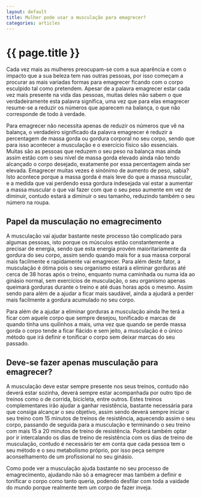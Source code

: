 ```yaml
---
layout: default
title: Mulher pode usar a musculação para emagrecer?
categories: articles
---
```


# {{ page.title }}

Cada vez mais as mulheres preocupam-se com a sua aparência e com o impacto que a sua beleza tem nas outras pessoas, por isso começam a procurar as mais variadas formas para emagrecer ficando com o corpo esculpido tal como pretendem. Apesar de a palavra emagrecer estar cada vez mais presente na vida das pessoas, muitas deles não sabem o que verdadeiramente esta palavra significa, uma vez que para elas emagrecer resume-se a reduzir os números que aparecem na balança, o que não corresponde de todo à verdade.

Para emagrecer não necessita apenas de reduzir os números que vê na balança, o verdadeiro significado da palavra emagrecer é reduzir a percentagem de massa gorda ou gordura corporal no seu corpo, sendo que para isso acontecer a musculação e o exercício físico são essenciais. Muitas são as pessoas que reduzem o seu peso na balança mas ainda assim estão com o seu nível de massa gorda elevado ainda não tendo alcançado o corpo desejado, exatamente por essa percentagem ainda ser elevada. Emagrecer muitas vezes é sinónimo de aumento de peso, sabia? Isto acontece porque a massa gorda é mais leve do que a massa muscular, e a medida que vai perdendo essa gordura indesejada vai estar a aumentar a massa muscular o que vai fazer com que o seu peso aumente em vez de diminuir, contudo estará a diminuir o seu tamanho, reduzindo também o seu número na roupa.

## Papel da musculação no emagrecimento

A musculação vai ajudar bastante neste processo tão complicado para algumas pessoas, isto porque os músculos estão constantemente a precisar de energia, sendo que esta energia provém maioritariamente da gordura do seu corpo, assim sendo quando mais for a sua massa corporal mais facilmente e rapidamente vai emagrecer. Para além deste fator, a musculação é ótima pois o seu organismo estará a eliminar gorduras até cerca de 38 horas após o treino, enquanto numa caminhada ou numa ida ao ginásio normal, sem exercícios de musculação, o seu organismo apenas queimará gorduras durante o treino e até duas horas após o mesmo. Assim sendo para além de a ajudar a ficar mais saudável, ainda a ajudará a perder mais facilmente a gordura acumulado no seu corpo.

Para além de a ajudar a eliminar gorduras a musculação ainda lhe terá a ficar com aquele corpo que sempre desejou, tonificado e marcas de quando tinha uns quilinhos a mais, uma vez que quando se perde massa gorda o corpo tende a ficar flácido e sem jeito, a musculação é o único método que irá definir e tonificar o corpo sem deixar marcas do seu passado.

## Deve-se fazer apenas musculação para emagrecer?

A musculação deve estar sempre presente nos seus treinos, contudo não deverá estar sozinha, deverá sempre estar acompanhada por outro tipo de treinos como o de corrida, bicicleta, entre outros. Estes treinos complementares irão ajudar a ganhar resistência, bastante necessária para que consiga alcançar o seu objetivo, assim sendo deverá sempre iniciar o seu treino com 15 minutos de treinos de resistência, aquecendo assim o seu corpo, passando de seguida para a musculação e terminando o seu treino com mais 15 a 20 minutos de treino de resistência. Poderá também optar por ir intercalando os dias de treino de resistência com os dias de treino de musculação, contudo é necessário ter em conta que cada pessoa tem o seu método e o seu metabolismo próprio, por isso peça sempre aconselhamento de um profissional no seu ginásio.

Como pode ver a musculação ajuda bastante no seu processo de emagrecimento, ajudando não só a emagrecer mas também a definir e tonificar o corpo como tanto queria, podendo desfilar com toda a vaidade do mundo porque realmente tem um corpo de fazer inveja.
